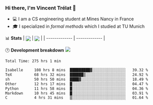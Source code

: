 ### Hi there, I'm Vincent Trélat 👋
 - 💻 I am a CS engineering student at Mines Nancy in France
 - 🎓 I specialized in *formal methods* which I studied at TU Munich

📊 **Stats**
| <img align="center" src="https://readme-stats.clckblog.space/api?username=VTrelat&show_icons=true&include_all_commits=true&theme=tokyonight&hide_border=true" /> | <img align="center" src="https://readme-stats.clckblog.space/api/top-langs/?username=VTrelat&layout=compact&theme=tokyonight&hide_border=true" /> |
| ------------- | ------------- |

🕑 **Development breakdown** ![](https://wakatime.com/badge/user/8d0110fb-6b70-4990-ab86-45c404715c2b.svg)
<!--START_SECTION:waka-->

```txt
Total Time: 275 hrs 1 min

Isabelle     108 hrs 8 mins  █████████▓░░░░░░░░░░░░░░░   39.32 %
TeX          68 hrs 32 mins  ██████▒░░░░░░░░░░░░░░░░░░   24.92 %
sh           50 hrs 50 mins  ████▓░░░░░░░░░░░░░░░░░░░░   18.49 %
Other        12 hrs 17 mins  █░░░░░░░░░░░░░░░░░░░░░░░░   04.47 %
Python       11 hrs 58 mins  █░░░░░░░░░░░░░░░░░░░░░░░░   04.36 %
Markdown     10 hrs 45 mins  █░░░░░░░░░░░░░░░░░░░░░░░░   03.91 %
C            4 hrs 31 mins   ▒░░░░░░░░░░░░░░░░░░░░░░░░   01.64 %
```

<!--END_SECTION:waka-->

